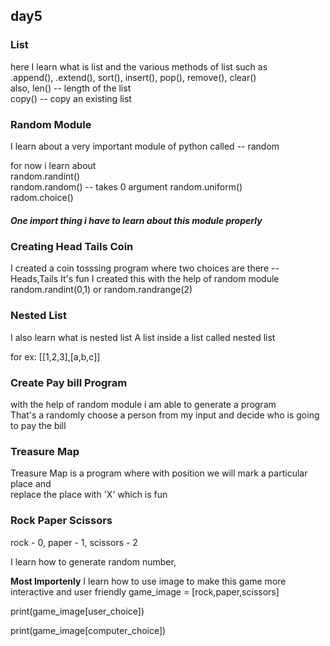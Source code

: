 ## day5

### List
here I learn what is list and the various methods of list such as <br>
.append(), .extend(), sort(), insert(), pop(), remove(), clear() <br>
also, len() -- length of the list <br>
copy() -- copy an existing list

### Random Module
I learn about a very important module of python called -- random <br>

for now i learn about  
random.randint()  
random.random() -- takes 0 argument
random.uniform()  
radom.choice()  
##### One import thing i have to learn about this module properly

### Creating Head Tails Coin
I created a coin tosssing program where two choices are there -- Heads,Tails
It's fun I created this with the help of random module  
random.randint(0,1) or random.randrange(2)

### Nested List
I also learn what is nested list 
A list inside a list called nested list 

for ex: [[1,2,3],[a,b,c]]

### Create Pay bill Program
with the help of random module i am able to generate a program  
That's a randomly choose a person from my input and decide who is going to pay the bill

### Treasure Map
Treasure Map is a program where with position we will mark a particular place and   
replace the place with 'X' which is fun

### Rock Paper Scissors 
rock - 0, paper - 1, scissors - 2

I learn how to generate random number,

**Most Importenly**
I learn how to use image to make this game more interactive and user friendly
game_image = [rock,paper,scissors]

print(game_image[user_choice])

print(game_image[computer_choice])
